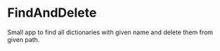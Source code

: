 # FindAndDelete
Small app to find all dictionaries with given name and delete them from given path.
